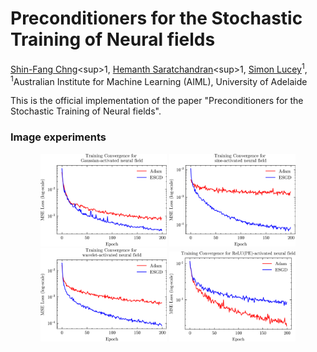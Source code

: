 # Preconditioners for the Stochastic Training of Neural fields #
[Shin-Fang Chng](https://sfchng.github.io)\<sup>1</sup>,
[Hemanth Saratchandran]()\<sup>1</sup>,
[Simon Lucey]()<sup>1</sup>,
<sup>1</sup>Australian Institute for Machine Learning (AIML), University of Adelaide


This is the official implementation of the paper "Preconditioners for the Stochastic Training of Neural fields".


### Image experiments
<p align="center" width="100%">
<img src="misc/gaussian_convergence.png" width="40%"> <img src="misc/sine_convergence.png" width="40%"> 
<img src="misc/wavelet_convergence.png" width="40%"> <img src="misc/relu_convergence.png" width="40%"> 
</p>
